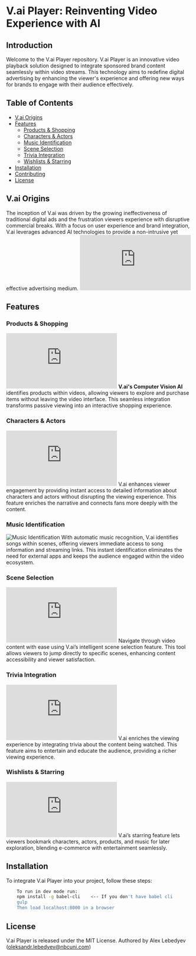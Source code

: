 
# V.ai Player: Reinventing Video Experience with AI

## Introduction
Welcome to the V.ai Player repository. V.ai Player is an innovative video playback solution designed to integrate sponsored brand content seamlessly within video streams. This technology aims to redefine digital advertising by enhancing the viewer's experience and offering new ways for brands to engage with their audience effectively.

## Table of Contents
- [V.ai Origins](#vai-origins)
- [Features](#features)
  - [Products & Shopping](#products--shopping)
  - [Characters & Actors](#characters--actors)
  - [Music Identification](#music-identification)
  - [Scene Selection](#scene-selection)
  - [Trivia Integration](#trivia-integration)
  - [Wishlists & Starring](#wishlists--starring)
- [Installation](#installation)
- [Contributing](#contributing)
- [License](#license)

## V.ai Origins 
The inception of V.ai was driven by the growing ineffectiveness of traditional digital ads and the frustration viewers experience with disruptive commercial breaks. With a focus on user experience and brand integration, V.ai leverages advanced AI technologies to provide a non-intrusive yet effective advertising medium. ![Origins](https://brandedcontent.nbcuxlab.com/introduction/index.html#origins)

## Features

### Products & Shopping
![Product Identification](https://brandedcontent.nbcuxlab.com/introduction/index.html#shopping-and-products)
**V.ai's Computer Vision AI** identifies products within videos, allowing viewers to explore and purchase items without leaving the video interface. This seamless integration transforms passive viewing into an interactive shopping experience.

### Characters & Actors
![Character Info](https://brandedcontent.nbcuxlab.com/introduction/index.html#characters-and-actors)
V.ai enhances viewer engagement by providing instant access to detailed information about characters and actors without disrupting the viewing experience. This feature enriches the narrative and connects fans more deeply with the content.

### Music Identification
![Music Identification](path/to/music_identification_image.jpg)
With automatic music recognition, V.ai identifies songs within scenes, offering viewers immediate access to song information and streaming links. This instant identification eliminates the need for external apps and keeps the audience engaged within the video ecosystem.

### Scene Selection
![Scene Selection](https://brandedcontent.nbcuxlab.com/introduction/index.html#scenes)
Navigate through video content with ease using V.ai’s intelligent scene selection feature. This tool allows viewers to jump directly to specific scenes, enhancing content accessibility and viewer satisfaction.

### Trivia Integration
![Trivia Page](https://brandedcontent.nbcuxlab.com/introduction/index.html#trivia)
V.ai enriches the viewing experience by integrating trivia about the content being watched. This feature aims to entertain and educate the audience, providing a richer viewing experience.

### Wishlists & Starring
![Wishlists & Starring](https://brandedcontent.nbcuxlab.com/introduction/index.html#wishlists-and-starring)
V.ai’s starring feature lets viewers bookmark characters, actors, products, and music for later exploration, blending e-commerce with entertainment seamlessly.

## Installation
To integrate V.ai Player into your project, follow these steps:
```bash
	To run in dev mode run:
	npm install -g babel-cli 	<-- If you don't have babel cli
	gulp
	Then load localhost:8000 in a browser
```

## License
V.ai Player is released under the MIT License. Authored by Alex Lebedyev (oleksandr.lebedyev@nbcuni.com)
